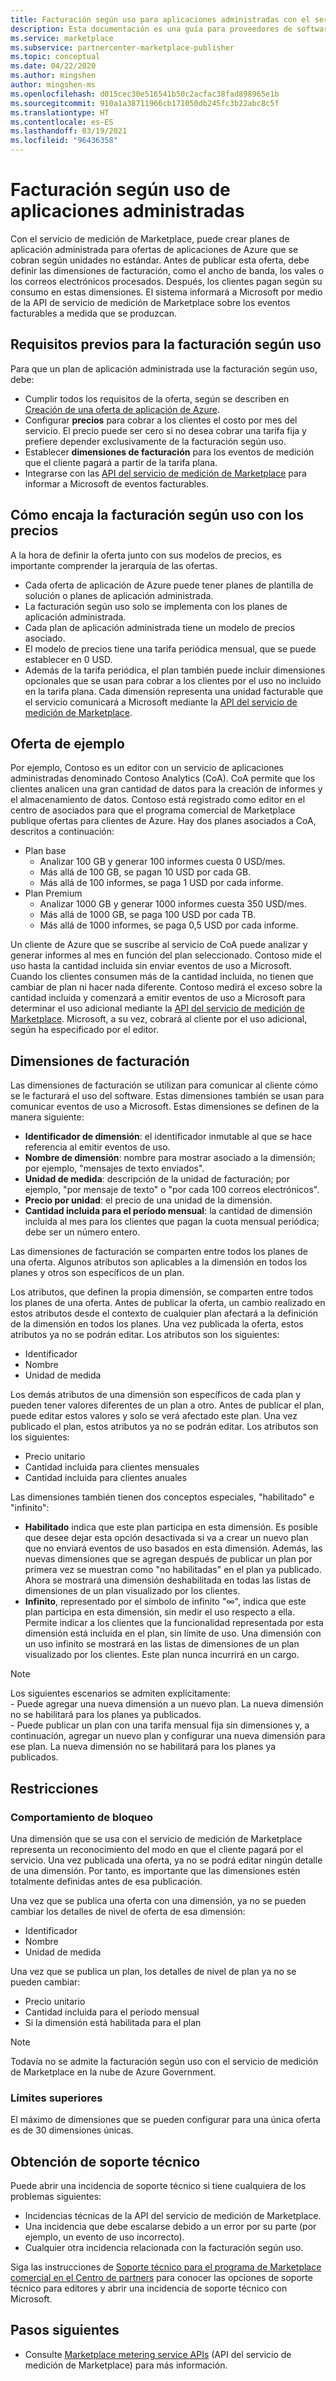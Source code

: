 ```yaml
---
title: Facturación según uso para aplicaciones administradas con el servicio de medición de Marketplace | Azure Marketplace
description: Esta documentación es una guía para proveedores de software independientes que publican aplicaciones de Azure con modelos de facturación flexibles.
ms.service: marketplace
ms.subservice: partnercenter-marketplace-publisher
ms.topic: conceptual
ms.date: 04/22/2020
ms.author: mingshen
author: mingshen-ms
ms.openlocfilehash: d015cec30e516541b50c2acfac38fad898965e1b
ms.sourcegitcommit: 910a1a38711966cb171050db245fc3b22abc8c5f
ms.translationtype: HT
ms.contentlocale: es-ES
ms.lasthandoff: 03/19/2021
ms.locfileid: "96436358"
---
```

# <a name="managed-application-metered-billing"></a>Facturación según uso de aplicaciones administradas 

Con el servicio de medición de Marketplace, puede crear planes de aplicación administrada para ofertas de aplicaciones de Azure que se cobran según unidades no estándar. Antes de publicar esta oferta, debe definir las dimensiones de facturación, como el ancho de banda, los vales o los correos electrónicos procesados. Después, los clientes pagan según su consumo en estas dimensiones.  El sistema informará a Microsoft por medio de la API de servicio de medición de Marketplace sobre los eventos facturables a medida que se produzcan.

## <a name="prerequisites-for-metered-billing"></a>Requisitos previos para la facturación según uso

Para que un plan de aplicación administrada use la facturación según uso, debe:

* Cumplir todos los requisitos de la oferta, según se describen en [Creación de una oferta de aplicación de Azure](../create-new-azure-apps-offer.md).
* Configurar **precios** para cobrar a los clientes el costo por mes del servicio. El precio puede ser cero si no desea cobrar una tarifa fija y prefiere depender exclusivamente de la facturación según uso.
* Establecer **dimensiones de facturación** para los eventos de medición que el cliente pagará a partir de la tarifa plana.
* Integrarse con las [API del servicio de medición de Marketplace](./marketplace-metering-service-apis.md) para informar a Microsoft de eventos facturables.

## <a name="how-metered-billing-fits-in-with-pricing"></a>Cómo encaja la facturación según uso con los precios

A la hora de definir la oferta junto con sus modelos de precios, es importante comprender la jerarquía de las ofertas.

* Cada oferta de aplicación de Azure puede tener planes de plantilla de solución o planes de aplicación administrada.
* La facturación según uso solo se implementa con los planes de aplicación administrada.
* Cada plan de aplicación administrada tiene un modelo de precios asociado. 
* El modelo de precios tiene una tarifa periódica mensual, que se puede establecer en 0 USD.
* Además de la tarifa periódica, el plan también puede incluir dimensiones opcionales que se usan para cobrar a los clientes por el uso no incluido en la tarifa plana. Cada dimensión representa una unidad facturable que el servicio comunicará a Microsoft mediante la [API del servicio de medición de Marketplace](marketplace-metering-service-apis.md).

## <a name="sample-offer"></a>Oferta de ejemplo

Por ejemplo, Contoso es un editor con un servicio de aplicaciones administradas denominado Contoso Analytics (CoA). CoA permite que los clientes analicen una gran cantidad de datos para la creación de informes y el almacenamiento de datos. Contoso está registrado como editor en el centro de asociados para que el programa comercial de Marketplace publique ofertas para clientes de Azure. Hay dos planes asociados a CoA, descritos a continuación:

* Plan base
    * Analizar 100 GB y generar 100 informes cuesta 0 USD/mes.
    * Más allá de 100 GB, se pagan 10 USD por cada GB.
    * Más allá de 100 informes, se paga 1 USD por cada informe.
* Plan Premium
    * Analizar 1000 GB y generar 1000 informes cuesta 350 USD/mes.
    * Más allá de 1000 GB, se paga 100 USD por cada TB.
    * Más allá de 1000 informes, se paga 0,5 USD por cada informe.

Un cliente de Azure que se suscribe al servicio de CoA puede analizar y generar informes al mes en función del plan seleccionado. Contoso mide el uso hasta la cantidad incluida sin enviar eventos de uso a Microsoft. Cuando los clientes consumen más de la cantidad incluida, no tienen que cambiar de plan ni hacer nada diferente. Contoso medirá el exceso sobre la cantidad incluida y comenzará a emitir eventos de uso a Microsoft para determinar el uso adicional mediante la [API del servicio de medición de Marketplace](./marketplace-metering-service-apis.md). Microsoft, a su vez, cobrará al cliente por el uso adicional, según ha especificado por el editor.

## <a name="billing-dimensions"></a>Dimensiones de facturación

Las dimensiones de facturación se utilizan para comunicar al cliente cómo se le facturará el uso del software.  Estas dimensiones también se usan para comunicar eventos de uso a Microsoft. Estas dimensiones se definen de la manera siguiente:

* **Identificador de dimensión**: el identificador inmutable al que se hace referencia al emitir eventos de uso.
* **Nombre de dimensión**: nombre para mostrar asociado a la dimensión; por ejemplo, "mensajes de texto enviados".
* **Unidad de medida**: descripción de la unidad de facturación; por ejemplo, "por mensaje de texto" o "por cada 100 correos electrónicos".
* **Precio por unidad**: el precio de una unidad de la dimensión.
* **Cantidad incluida para el período mensual**: la cantidad de dimensión incluida al mes para los clientes que pagan la cuota mensual periódica; debe ser un número entero.

Las dimensiones de facturación se comparten entre todos los planes de una oferta. Algunos atributos son aplicables a la dimensión en todos los planes y otros son específicos de un plan.

Los atributos, que definen la propia dimensión, se comparten entre todos los planes de una oferta. Antes de publicar la oferta, un cambio realizado en estos atributos desde el contexto de cualquier plan afectará a la definición de la dimensión en todos los planes. Una vez publicada la oferta, estos atributos ya no se podrán editar. Los atributos son los siguientes:

* Identificador
* Nombre
* Unidad de medida

Los demás atributos de una dimensión son específicos de cada plan y pueden tener valores diferentes de un plan a otro.  Antes de publicar el plan, puede editar estos valores y solo se verá afectado este plan. Una vez publicado el plan, estos atributos ya no se podrán editar. Los atributos son los siguientes:

* Precio unitario
* Cantidad incluida para clientes mensuales 
* Cantidad incluida para clientes anuales 

Las dimensiones también tienen dos conceptos especiales, "habilitado" e "infinito":

* **Habilitado** indica que este plan participa en esta dimensión.  Es posible que desee dejar esta opción desactivada si va a crear un nuevo plan que no enviará eventos de uso basados en esta dimensión. Además, las nuevas dimensiones que se agregan después de publicar un plan por primera vez se muestran como "no habilitadas" en el plan ya publicado.  Ahora se mostrará una dimensión deshabilitada en todas las listas de dimensiones de un plan visualizado por los clientes.
* **Infinito**, representado por el símbolo de infinito "∞", indica que este plan participa en esta dimensión, sin medir el uso respecto a ella. Permite indicar a los clientes que la funcionalidad representada por esta dimensión está incluida en el plan, sin límite de uso.  Una dimensión con un uso infinito se mostrará en las listas de dimensiones de un plan visualizado por los clientes.  Este plan nunca incurrirá en un cargo.

>[!Note] 
>Los siguientes escenarios se admiten explícitamente:  <br> - Puede agregar una nueva dimensión a un nuevo plan.  La nueva dimensión no se habilitará para los planes ya publicados. <br> - Puede publicar un plan con una tarifa mensual fija sin dimensiones y, a continuación, agregar un nuevo plan y configurar una nueva dimensión para ese plan. La nueva dimensión no se habilitará para los planes ya publicados.

## <a name="constraints"></a>Restricciones

### <a name="locking-behavior"></a>Comportamiento de bloqueo

Una dimensión que se usa con el servicio de medición de Marketplace representa un reconocimiento del modo en que el cliente pagará por el servicio.  Una vez publicada una oferta, ya no se podrá editar ningún detalle de una dimensión.  Por tanto, es importante que las dimensiones estén totalmente definidas antes de esa publicación.

Una vez que se publica una oferta con una dimensión, ya no se pueden cambiar los detalles de nivel de oferta de esa dimensión:

* Identificador
* Nombre
* Unidad de medida

Una vez que se publica un plan, los detalles de nivel de plan ya no se pueden cambiar:

* Precio unitario
* Cantidad incluida para el período mensual
* Si la dimensión está habilitada para el plan

>[!Note]
>Todavía no se admite la facturación según uso con el servicio de medición de Marketplace en la nube de Azure Government.

### <a name="upper-limits"></a>Límites superiores

El máximo de dimensiones que se pueden configurar para una única oferta es de 30 dimensiones únicas.

## <a name="get-support"></a>Obtención de soporte técnico

Puede abrir una incidencia de soporte técnico si tiene cualquiera de los problemas siguientes:

* Incidencias técnicas de la API del servicio de medición de Marketplace.
* Una incidencia que debe escalarse debido a un error por su parte (por ejemplo, un evento de uso incorrecto).
* Cualquier otra incidencia relacionada con la facturación según uso.

Siga las instrucciones de [Soporte técnico para el programa de Marketplace comercial en el Centro de partners](../support.md) para conocer las opciones de soporte técnico para editores y abrir una incidencia de soporte técnico con Microsoft.

## <a name="next-steps"></a>Pasos siguientes

- Consulte [Marketplace metering service APIs](./marketplace-metering-service-apis.md) (API del servicio de medición de Marketplace) para más información.
